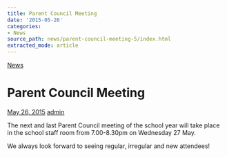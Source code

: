 ```yaml
---
title: Parent Council Meeting
date: '2015-05-26'
categories:
- News
source_path: news/parent-council-meeting-5/index.html
extracted_mode: article
---
```

[News](category/news/)

# Parent Council Meeting

[May 26, 2015](news/parent-council-meeting-5/) [admin](author/admin/)

The next and last Parent Council meeting of the school year will take place in the school staff room from 7.00-8.30pm on Wednesday 27 May.

We always look forward to seeing regular, irregular and new attendees!
